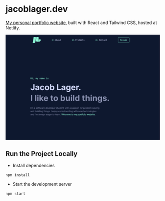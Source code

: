 # jacoblager.dev

[My personal portfolio website](https://jacoblager.dev/), built with React and Tailwind CSS, hosted at Netlify.

![Portfolio image](./public/static/portfolio-readme.png)

## Run the Project Locally

- Install dependencies

```
npm install
```

- Start the development server

```
npm start
```
